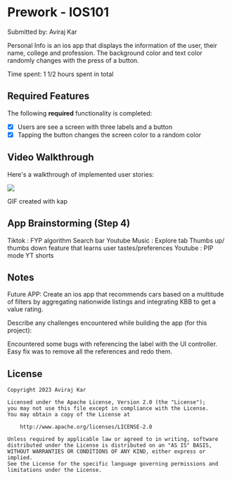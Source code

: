 # Prework - IOS101

Submitted by: Aviraj Kar

Personal Info is an ios app that displays the information of the user, their name, college and profession. The background color and text color randomly changes with the press of a button.

Time spent: 1 1/2 hours spent in total

## Required Features

The following **required** functionality is completed:

- [X] Users are see a screen with three labels and a button
- [X] Tapping the button changes the screen color to a random color
 
## Video Walkthrough

Here's a walkthrough of implemented user stories:

![](https://imgur.com/gYsm1By.gif)

GIF created with kap  

## App Brainstorming (Step 4)

Tiktok : FYP algorithm 
         Search bar
Youtube Music : Explore tab
                Thumbs up/ thumbs down feature that learns user tastes/preferences
Youtube : PIP mode
          YT shorts
## Notes

Future APP: Create an ios app that recommends cars based on a multitude of filters by aggregating nationwide listings and integrating KBB to get a value rating.

Describe any challenges encountered while building the app (for this project):

Encountered some bugs with referencing the label with the UI controller. Easy fix was to remove all the references and redo them.
## License

    Copyright 2023 Aviraj Kar

    Licensed under the Apache License, Version 2.0 (the "License");
    you may not use this file except in compliance with the License.
    You may obtain a copy of the License at

        http://www.apache.org/licenses/LICENSE-2.0

    Unless required by applicable law or agreed to in writing, software
    distributed under the License is distributed on an "AS IS" BASIS,
    WITHOUT WARRANTIES OR CONDITIONS OF ANY KIND, either express or implied.
    See the License for the specific language governing permissions and
    limitations under the License.
